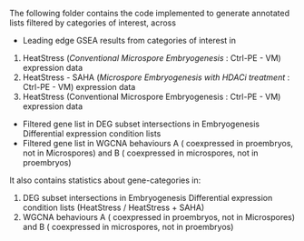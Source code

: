 The following folder contains the code implemented to generate annotated lists filtered by categories of interest, across

- Leading edge GSEA results from categories of interest in 
1) HeatStress (_Conventional Microspore Embryogenesis_ : Ctrl-PE - VM) expression data
2) HeatStress - SAHA (_Microspore Embryogenesis with HDACi treatment_ : Ctrl-PE - VM) expression data
3) HeatStress (Conventional Microspore Embryogenesis : Ctrl-PE - VM) expression data
-  Filtered gene list in DEG subset intersections in Embryogenesis Differential expression condition lists
-  Filtered gene list in WGCNA behaviours A ( coexpressed in proembryos, not in Microspores) and B ( coexpressed in microspores, not in proembryos)

It also contains statistics about gene-categories in:
1) DEG subset intersections in Embryogenesis Differential expression condition lists (HeatStress / HeatStress + SAHA)
2) WGCNA behaviours A ( coexpressed in proembryos, not in Microspores) and B ( coexpressed in microspores, not in proembryos)